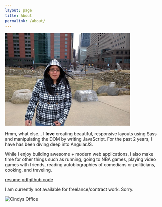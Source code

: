 ```yaml
---
layout: page
title: About
permalink: /about/
---
```


  <section class="row">
    <div class="col-md-4 col-sm-4 col-xs-12">
      <img src="/assets/cindy-about.jpg" alt="Cindy Juarez" class="top-space"/>
    </div>
    <div class="col-md-8 col-sm-8 col-xs-12">
      <p class="text-block top-space">Hmm, what else... I <strong class="text-pink">love</strong> creating beautiful, responsive layouts using Sass and manipulating the DOM by writing JavaScript. For the past 2 years, I have has been diving deep into AngularJS.</p>
      <p class="text-block">While I enjoy building awesome + modern web applications, I also make time for other things such as running, going to NBA games, playing video games with friends, reading autobiographies of comedians or politicians, cooking, and traveling.
      </p>
    </div>
  </section>
  <div class="row">
    <div class="col-md-4 col-sm-4 col-xs-12">
      <p class="xs-center text-center">
        <a href="/assets/resume-web.pdf" target="_blank" class="btn btn-blue">resume.pdf</a><a href="http://github.com/sceendy" class="btn btn-blue" target="_blank">github code</a>
      </p>
    </div>
    <div class="col-md-8 col-sm-8 col-xs-12">
      <p class="text-headline">I am currently not available for freelance/contract work. Sorry.</p>
    </div>
  </div>
  <img src="http://2.bp.blogspot.com/-vaDLqj6ZlOs/VXHeGAKE6dI/AAAAAAAAHZ8/MOMhq818sZ0/s1600/IMG_20150605_122800.jpg" alt="Cindys Office" class="top-space"/>
